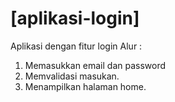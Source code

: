 # [aplikasi-login]
Aplikasi dengan fitur login
Alur : 
1. Memasukkan email dan password
2. Memvalidasi masukan.
3. Menampilkan halaman home.
